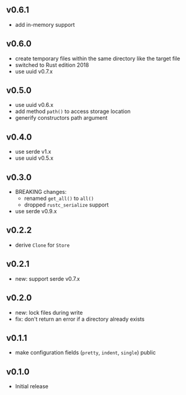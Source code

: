 ## v0.6.1

- add in-memory support

## v0.6.0

- create temporary files within the same directory like the target file
- switched to Rust edition 2018
- use uuid v0.7.x

## v0.5.0

- use uuid v0.6.x
- add method `path()` to access storage location
- generify constructors path argument

## v0.4.0

- use serde v1.x
- use uuid v0.5.x

## v0.3.0

- BREAKING changes:
  - renamed `get_all()` to `all()`
  - dropped `rustc_serialize` support
- use serde v0.9.x

## v0.2.2

- derive `Clone` for `Store`

## v0.2.1

- new: support serde v0.7.x

## v0.2.0

- new: lock files during write
- fix: don't return an error if a directory already exists

## v0.1.1

- make configuration fields (`pretty`, `indent`, `single`) public

## v0.1.0

- Initial release
